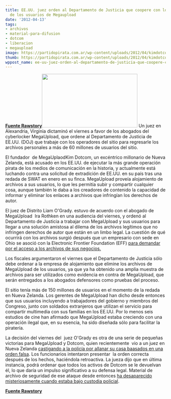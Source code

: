 ```yaml
---
title: EE.UU. juez orden al Departamento de Justicia que coopere con los archivos
  de los usuarios de Megaupload
date: '2012-04-13'
tags:
- archivos
- material-para-difusion
- dotcom
- liberacion
- megaupload
image: https://partidopirata.com.ar/wp-content/uploads/2012/04/kimdotcommegaupload-courtesy-615x345.jpg
thumb: https://partidopirata.com.ar/wp-content/uploads/2012/04/kimdotcommegaupload-courtesy-615x345-150x150.jpg
wppost_name: ee-uu-juez-orden-al-departamento-de-justicia-que-coopere-con-los-archivos-de-los-usuarios-de-megaupload
---
```


<strong><a href="http://www.rawstory.com/rs/2012/04/13/u-s-judge-finds-for-megaupload-orders-doj-to-cooperate-on-user-files/" target="_blank">Fuente Rawstory</a><a href="https://partidopirata.com.ar/wp-content/uploads/2012/04/kimdotcommegaupload-courtesy-615x345.jpg"><img class="alignright size-medium wp-image-3949" title="Kim Dotcom" src="https://partidopirata.com.ar/wp-content/uploads/2012/04/kimdotcommegaupload-courtesy-615x345-300x168.jpg" alt="" width="300" height="168" /></a></strong>
Un juez en Alexandria, Virginia dictaminó el viernes a favor de los abogados del cyberlocker MegaUpload, que ordene al Departamento de Justicia de EE.UU. (DOJ) que trabaje con los operadores del sitio para regresarle los archivos personales a más de 60 millones de usuarios del sitio.

El fundador  de MegaUplaodKim Dotcom, un excéntrico millonario de Nueva Zelanda, está acusado en los EE.UU. de ejecutar la más grande operación pirata de los medios de comunicación en la historia, y actualmente está luchando contra una solicitud de extradición de EE.UU. en su país tras una redada de SWAT en enero en su finca. MegaUpload proveía alojamiento de archivos a sus usuarios, lo que les permitía subir y compartir cualquier cosa, aunque también le daba a los creadores de contenido la capacidad de informar y eliminar los enlaces a archivos que infringían los derechos de autor.

El juez de Distrito Liam O'Grady. estuvo de acuerdo con el abogado de MegaUpload  Ira Rothken en una audiencia del viernes, y ordenó al Departamento de Justicia a trabajar con MegaUpload y sus usuarios para llegar a una solución amistosa al dilema de los archivos legítimos que no infringen derechos de autor que están en un limbo legal. La cuestión de qué ocurrirá con los archivos surgió después que un empresario con sede en Ohio se asoció con la Electronic Frontier Foundation (EFF) <a href="https://partidopirata.com.ar/3775/no-somos-ningun-sitio-delincuente-putlocker-le-responde-a-hollywood">para demandar por el acceso a los archivos de sus negocios.</a>

Los fiscales argumentaron el viernes que el Departamento de Justicia sólo debe ordenar a la empresa de alojamiento que elimine los archivos de MegaUpload de los usuarios, ya que ya ha obtenido una amplia muestra de archivos para ser utilizados como evidencia en contra de MegaUpload, que serán entregados a los abogados defensores como pruebas del proceso.

El sitio tenía más de 150 millones de usuarios en el momento de la redada en Nueva Zelanda. Los gerentes de MegaUpload han dicho desde entonces que sus usuarios incluyendo a trabajadores del gobierno y miembros del Congreso, junto con soldados extranjeros que utilizan el servicio para compartir multimedia con sus familias en los EE.UU. Por lo menos seis estudios de cine han afirmado que MegaUpload estaba creciendo con una operación ilegal que, en su esencia, ha sido diseñada sólo para facilitar la piratería.

La decisión del viernes del  juez O'Grady es otra de una serie de pequeñas victorias para MegaUpload y Dotcom, quien recientemente  vio a un juez en Nueva Zelanda <a href="http://www.rawstory.com/rs/2012/03/19/judge-megaupload-founders-property-seized-with-bogus-warrant/" target="_blank">castigando a la policía por allanar su casa baasados en una orden falsa</a>. Los funcionarios intentaron presentar  la orden correcta después de los hechos, haciéndola retroactiva. La jueza dijo que en última instancia, podrá ordenar que todos los activos de Dotcom se le devuelvan él, lo que daría un impulso significativo a su defensa legal. Material de archivo de seguridad de ese ataque desde entonces <a href="http://www.rawstory.com/rs/2012/04/09/police-mysteriously-lose-video-of-megaupload-raid/" target="_blank">ha desaparecido misteriosamente cuando estaba bajo custodia policial</a>.

<strong><a href="http://www.rawstory.com/rs/2012/04/13/u-s-judge-finds-for-megaupload-orders-doj-to-cooperate-on-user-files/" target="_blank">Fuente Rawstory</a></strong>

